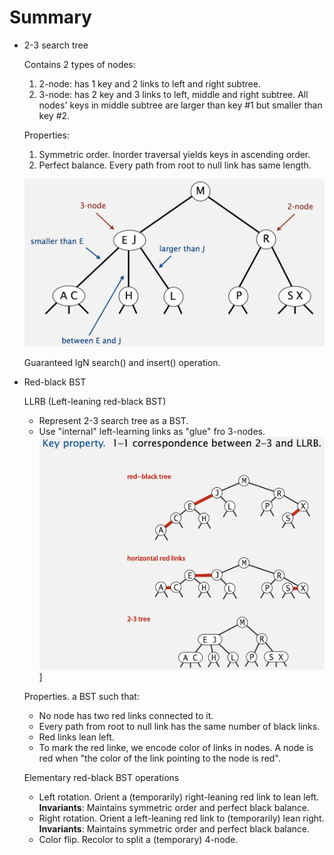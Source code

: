# Summary

* 2-3 search tree

  Contains 2 types of nodes:
    1. 2-node: has 1 key and 2 links to left and right subtree.
    2. 3-node: has 2 key and 3 links to left, middle and right subtree. All nodes' keys in middle subtree are larger than key #1 but smaller than key #2.
  
  Properties:
    1. Symmetric order. Inorder traversal yields keys in ascending order.
    2. Perfect balance. Every path from root to null link has same length. 
  
  ![2-3 search tree][2-3 search tree]

  Guaranteed lgN search() and insert() operation.

* Red-black BST

  LLRB (Left-leaning red-black BST)
    - Represent 2-3 search tree as a BST.
    - Use "internal" left-learning links as "glue" fro 3-nodes.
    ![LLRB corres 2-3][LLRB corres 2-3]]

  Properties. a BST such that:
    - No node has two red links connected to it.
    - Every path from root to null link has the same number of black links.
    - Red links lean left.
    - To mark the red linke, we encode color of links in nodes. A node is red when "the color of the link pointing to the node is red".

  Elementary red-black BST operations
    - Left rotation. Orient a (temporarily) right-leaning red link to lean left. __Invariants__: Maintains symmetric order and perfect black balance.
    - Right rotation. Orient a left-leaning red link to (temporarily) lean right. __Invariants__: Maintains symmetric order and perfect black balance.
    - Color flip. Recolor to split a (temporary) 4-node.



[2-3 search tree]: coursera_resource/2-3-search-tree.png
[LLRB corres 2-3]: coursera_resource/LLRB-corres-2-3.png
